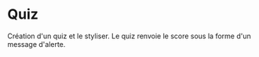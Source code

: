 # Quiz
Création d'un quiz et le styliser.   Le quiz renvoie le score sous la forme d'un message d'alerte.
